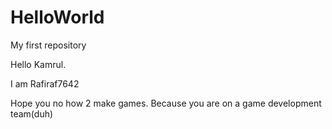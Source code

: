 # HelloWorld
My first repository

Hello Kamrul.

I am Rafiraf7642

Hope you no how 2 make games.
Because you are on a game development team(duh)
